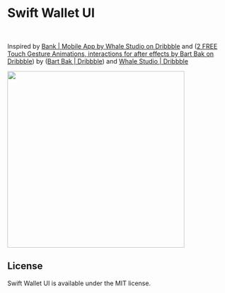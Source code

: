 # Swift Wallet UI

<br />

Inspired by [Bank | Mobile App by Whale Studio on Dribbble](https://dribbble.com/shots/7741285-Bank-Mobile-App) and ([2 FREE Touch Gesture Animations, interactions for after effects by Bart Bak on Dribbble](https://dribbble.com/shots/6713486-2-FREE-Touch-Gesture-Animations-interactions-for-after-effects)) by \([Bart Bak | Dribbble](https://dribbble.com/bartbak)) and [Whale Studio | Dribbble](https://dribbble.com/whaleby)

<img title="" src="https://github.com/srnunio/SwiftWalletUI/blob/master/preview.gif" alt="" width="400">



<br />

## License

Swift Wallet UI is available under the MIT license.